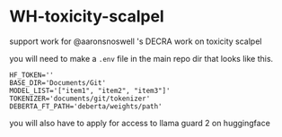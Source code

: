 # WH-toxicity-scalpel
support work for @aaronsnoswell 's DECRA work on toxicity scalpel

you will need to make a `.env` file in the main repo dir that looks like this.

```
HF_TOKEN=''
BASE_DIR='Documents/Git'
MODEL_LIST='["item1", "item2", "item3"]'
TOKENIZER='documents/git/tokenizer'
DEBERTA_FT_PATH='deberta/weights/path'
```

you will also have to apply for access to llama guard 2 on huggingface
